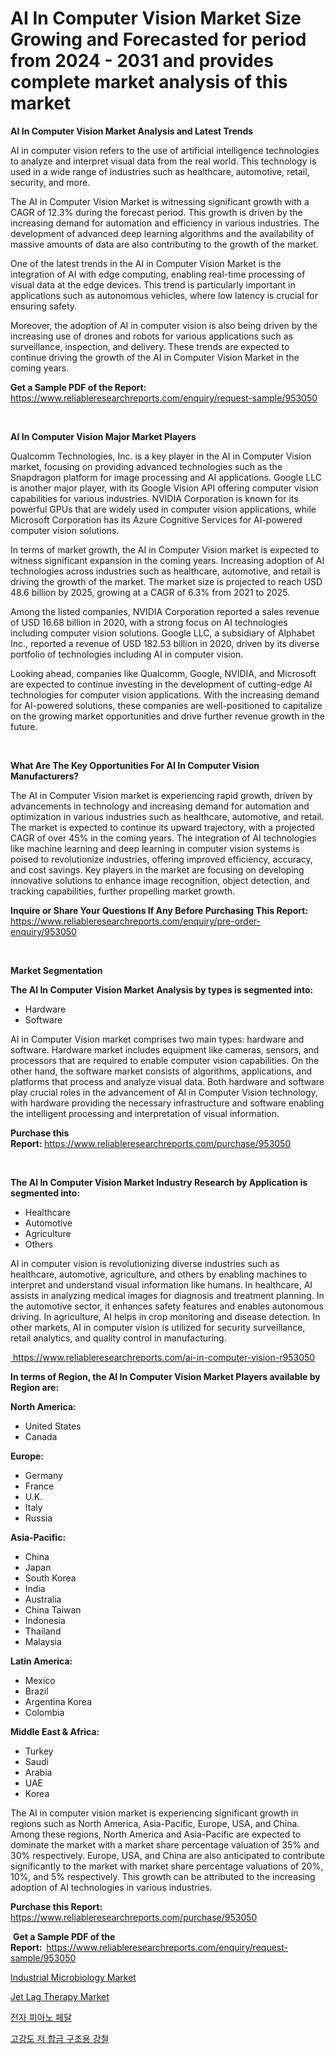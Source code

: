<p><h1>AI In Computer Vision Market Size Growing and Forecasted for period from 2024 - 2031 and provides complete market analysis of this market</h1></p><p><strong>AI In Computer Vision Market Analysis and Latest Trends</strong></p>
<p><p>AI in computer vision refers to the use of artificial intelligence technologies to analyze and interpret visual data from the real world. This technology is used in a wide range of industries such as healthcare, automotive, retail, security, and more.</p><p>The AI in Computer Vision Market is witnessing significant growth with a CAGR of 12.3% during the forecast period. This growth is driven by the increasing demand for automation and efficiency in various industries. The development of advanced deep learning algorithms and the availability of massive amounts of data are also contributing to the growth of the market.</p><p>One of the latest trends in the AI in Computer Vision Market is the integration of AI with edge computing, enabling real-time processing of visual data at the edge devices. This trend is particularly important in applications such as autonomous vehicles, where low latency is crucial for ensuring safety.</p><p>Moreover, the adoption of AI in computer vision is also being driven by the increasing use of drones and robots for various applications such as surveillance, inspection, and delivery. These trends are expected to continue driving the growth of the AI in Computer Vision Market in the coming years.</p></p>
<p><strong>Get a Sample PDF of the Report:&nbsp;</strong> <a href="https://www.reliableresearchreports.com/enquiry/request-sample/953050">https://www.reliableresearchreports.com/enquiry/request-sample/953050</a></p>
<p>&nbsp;</p>
<p><strong>AI In Computer Vision Major Market Players</strong></p>
<p><p>Qualcomm Technologies, Inc. is a key player in the AI in Computer Vision market, focusing on providing advanced technologies such as the Snapdragon platform for image processing and AI applications. Google LLC is another major player, with its Google Vision API offering computer vision capabilities for various industries. NVIDIA Corporation is known for its powerful GPUs that are widely used in computer vision applications, while Microsoft Corporation has its Azure Cognitive Services for AI-powered computer vision solutions.</p><p>In terms of market growth, the AI in Computer Vision market is expected to witness significant expansion in the coming years. Increasing adoption of AI technologies across industries such as healthcare, automotive, and retail is driving the growth of the market. The market size is projected to reach USD 48.6 billion by 2025, growing at a CAGR of 6.3% from 2021 to 2025.</p><p>Among the listed companies, NVIDIA Corporation reported a sales revenue of USD 16.68 billion in 2020, with a strong focus on AI technologies including computer vision solutions. Google LLC, a subsidiary of Alphabet Inc., reported a revenue of USD 182.53 billion in 2020, driven by its diverse portfolio of technologies including AI in computer vision.</p><p>Looking ahead, companies like Qualcomm, Google, NVIDIA, and Microsoft are expected to continue investing in the development of cutting-edge AI technologies for computer vision applications. With the increasing demand for AI-powered solutions, these companies are well-positioned to capitalize on the growing market opportunities and drive further revenue growth in the future.</p></p>
<p>&nbsp;</p>
<p><strong>What Are The Key Opportunities For AI In Computer Vision Manufacturers?</strong></p>
<p><p>The AI in Computer Vision market is experiencing rapid growth, driven by advancements in technology and increasing demand for automation and optimization in various industries such as healthcare, automotive, and retail. The market is expected to continue its upward trajectory, with a projected CAGR of over 45% in the coming years. The integration of AI technologies like machine learning and deep learning in computer vision systems is poised to revolutionize industries, offering improved efficiency, accuracy, and cost savings. Key players in the market are focusing on developing innovative solutions to enhance image recognition, object detection, and tracking capabilities, further propelling market growth.</p></p>
<p><strong>Inquire or Share Your Questions If Any Before Purchasing This Report:</strong> <a href="https://www.reliableresearchreports.com/enquiry/pre-order-enquiry/953050">https://www.reliableresearchreports.com/enquiry/pre-order-enquiry/953050</a></p>
<p>&nbsp;</p>
<p><strong>Market Segmentation</strong></p>
<p><strong>The AI In Computer Vision Market Analysis by types is segmented into:</strong></p>
<p><ul><li>Hardware</li><li>Software</li></ul></p>
<p><p>AI in Computer Vision market comprises two main types: hardware and software. Hardware market includes equipment like cameras, sensors, and processors that are required to enable computer vision capabilities. On the other hand, the software market consists of algorithms, applications, and platforms that process and analyze visual data. Both hardware and software play crucial roles in the advancement of AI in Computer Vision technology, with hardware providing the necessary infrastructure and software enabling the intelligent processing and interpretation of visual information.</p></p>
<p><strong>Purchase this Report:&nbsp;</strong><a href="https://www.reliableresearchreports.com/purchase/953050">https://www.reliableresearchreports.com/purchase/953050</a></p>
<p>&nbsp;</p>
<p><strong>The AI In Computer Vision Market Industry Research by Application is segmented into:</strong></p>
<p><ul><li>Healthcare</li><li>Automotive</li><li>Agriculture</li><li>Others</li></ul></p>
<p><p>AI in computer vision is revolutionizing diverse industries such as healthcare, automotive, agriculture, and others by enabling machines to interpret and understand visual information like humans. In healthcare, AI assists in analyzing medical images for diagnosis and treatment planning. In the automotive sector, it enhances safety features and enables autonomous driving. In agriculture, AI helps in crop monitoring and disease detection. In other markets, AI in computer vision is utilized for security surveillance, retail analytics, and quality control in manufacturing.</p></p>
<p><a href="https://www.reliableresearchreports.com/ai-in-computer-vision-r953050">&nbsp;https://www.reliableresearchreports.com/ai-in-computer-vision-r953050</a></p>
<p><strong>In terms of Region, the AI In Computer Vision Market Players available by Region are:</strong></p>
<p>
    <p> <strong> North America: </strong>
        <ul>
            <li>United States</li>
            <li>Canada</li>
        </ul>
        </p> 
    <p> <strong> Europe: </strong>
        <ul>
            <li>Germany</li>
            <li>France</li>
            <li>U.K.</li>
            <li>Italy</li>
            <li>Russia</li>
        </ul>
        </p> 
    <p> <strong> Asia-Pacific: </strong>
        <ul>
            <li>China</li>
            <li>Japan</li>
            <li>South Korea</li>
            <li>India</li>
            <li>Australia</li>
            <li>China Taiwan</li>
            <li>Indonesia</li>
            <li>Thailand</li>
            <li>Malaysia</li>
        </ul>
        </p> 
    <p> <strong> Latin America: </strong>
        <ul>
            <li>Mexico</li>
            <li>Brazil</li>
            <li>Argentina Korea</li>
            <li>Colombia</li>
        </ul>
        </p> 
    <p> <strong> Middle East & Africa: </strong>
        <ul>
            <li>Turkey</li>
            <li>Saudi</li>
            <li>Arabia</li>
            <li>UAE</li>
            <li>Korea</li>
        </ul>
    </p>
    </p>
<p><p>The AI in computer vision market is experiencing significant growth in regions such as North America, Asia-Pacific, Europe, USA, and China. Among these regions, North America and Asia-Pacific are expected to dominate the market with a market share percentage valuation of 35% and 30% respectively. Europe, USA, and China are also anticipated to contribute significantly to the market with market share percentage valuations of 20%, 10%, and 5% respectively. This growth can be attributed to the increasing adoption of AI technologies in various industries.</p></p>
<p><strong>Purchase this Report: </strong><a href="https://www.reliableresearchreports.com/purchase/953050">https://www.reliableresearchreports.com/purchase/953050</a></p>
<p>&nbsp;<strong>Get a Sample PDF of the Report:&nbsp;&nbsp;</strong><a href="https://www.reliableresearchreports.com/enquiry/request-sample/953050">https://www.reliableresearchreports.com/enquiry/request-sample/953050</a></p>
<p><strong></strong></p>
<p><p><a href="https://www.linkedin.com/pulse/industrial-microbiology-market-size-trends-complete-2hroc">Industrial Microbiology Market</a></p><p><a href="https://www.linkedin.com/pulse/jet-lag-therapy-market-size-cagr-trends-2024-2030-minethesearch-xqh6c">Jet Lag Therapy Market</a></p><p><a href="https://github.com/vsckjg50460/Market-Research-Report-List-2/blob/main/753567450109.md">전자 피아노 페달</a></p><p><a href="https://github.com/GabrielBlanda5656/Market-Research-Report-List-1/blob/main/307410350110.md">고강도 저 합금 구조용 강철</a></p></p>